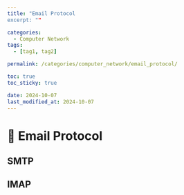 ```yaml
---
title: "Email Protocol
excerpt: ""

categories:
  - Computer Network
tags:
  - [tag1, tag2]

permalink: /categories/computer_network/email_protocol/

toc: true
toc_sticky: true

date: 2024-10-07
last_modified_at: 2024-10-07
---
```


# 🦥 Email Protocol
## SMTP

## IMAP

